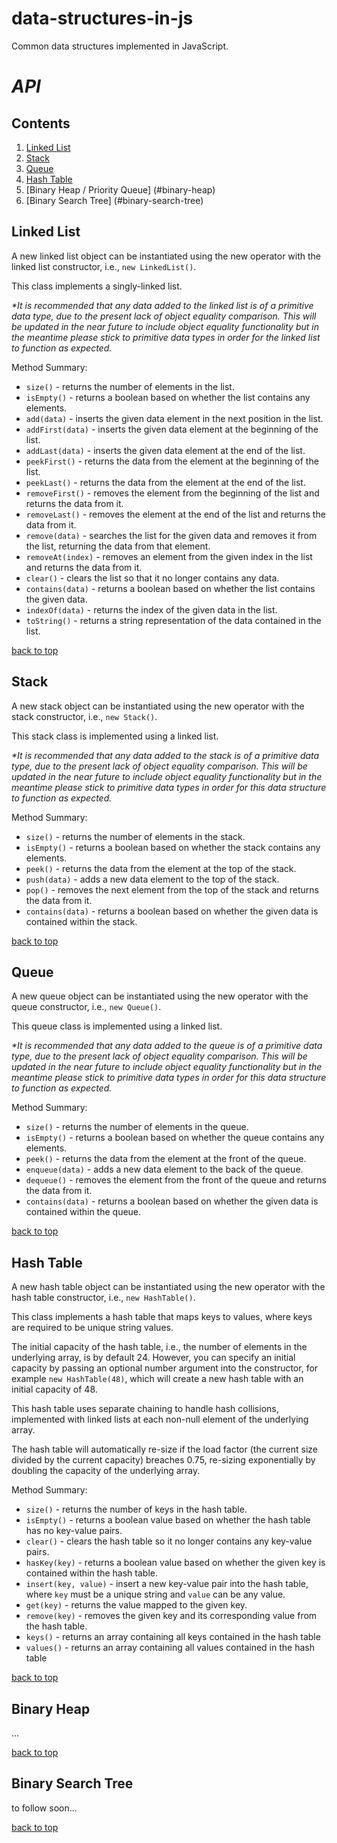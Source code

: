 # data-structures-in-js
Common data structures implemented in JavaScript.

# _API_

## Contents
1. [Linked List](#linked-list)
2. [Stack](#stack)
3. [Queue](#queue)
4. [Hash Table](#hash-table)
5. [Binary Heap / Priority Queue] (#binary-heap)
6. [Binary Search Tree] (#binary-search-tree)


## Linked List
A new linked list object can be instantiated using the new operator with the linked list constructor, i.e., `new LinkedList()`.

This class implements a singly-linked list.

_*It is recommended that any data added to the linked list is of a primitive data type, due to the present lack of object equality comparison. This will be updated in the near future to include object equality functionality but in the meantime please stick to primitive data types in order for the linked list to function as expected._

Method Summary:

* `size()` - returns the number of elements in the list.
* `isEmpty()` - returns a boolean based on whether the list contains any elements.
* `add(data)` - inserts the given data element in the next position in the list.
* `addFirst(data)` - inserts the given data element at the beginning of the list.
* `addLast(data)` - inserts the given data element at the end of the list.
* `peekFirst()` - returns the data from the element at the beginning of the list.
* `peekLast()` - returns the data from the element at the end of the list.
* `removeFirst()` - removes the element from the beginning of the list and returns the data from it.
* `removeLast()` - removes the element at the end of the list and returns the data from it.
* `remove(data)` - searches the list for the given data and removes it from the list, returning the data from that element.
* `removeAt(index)` - removes an element from the given index in the list and returns the data from it.
* `clear()` - clears the list so that it no longer contains any data.
* `contains(data)` - returns a boolean based on whether the list contains the given data.
* `indexOf(data)` - returns the index of the given data in the list.
* `toString()` - returns a string representation of the data contained in the list.

[back to top](#contents)

## Stack
A new stack object can be instantiated using the new operator with the stack constructor, i.e., `new Stack()`.

This stack class is implemented using a linked list.

_*It is recommended that any data added to the stack is of a primitive data type, due to the present lack of object equality comparison. This will be updated in the near future to include object equality functionality but in the meantime please stick to primitive data types in order for this data structure to function as expected._

Method Summary:

* `size()` - returns the number of elements in the stack.
* `isEmpty()` - returns a boolean based on whether the stack contains any elements.
* `peek()` - returns the data from the element at the top of the stack.
* `push(data)` - adds a new data element to the top of the stack.
* `pop()` - removes the next element from the top of the stack and returns the data from it.
* `contains(data)` - returns a boolean based on whether the given data is contained within the stack.  

[back to top](#contents)

## Queue
A new queue object can be instantiated using the new operator with the queue constructor, i.e., `new Queue()`.

This queue class is implemented using a linked list.

_*It is recommended that any data added to the queue is of a primitive data type, due to the present lack of object equality comparison. This will be updated in the near future to include object equality functionality but in the meantime please stick to primitive data types in order for this data structure to function as expected._

Method Summary:

* `size()` - returns the number of elements in the queue.
* `isEmpty()` - returns a boolean based on whether the queue contains any elements.
* `peek()` - returns the data from the element at the front of the queue.
* `enqueue(data)` - adds a new data element to the back of the queue.
* `dequeue()` - removes the element from the front of the queue and returns the data from it.
* `contains(data)` - returns a boolean based on whether the given data is contained within the queue. 

[back to top](#contents)

## Hash Table
A new hash table object can be instantiated using the new operator with the hash table constructor, i.e., `new HashTable()`.

This class implements a hash table that maps keys to values, where keys are required to be unique string values.

The initial capacity of the hash table, i.e., the number of elements in the underlying array, is by default 24. However, you can specify an initial capacity by passing an optional number argument into the constructor, for example `new HashTable(48)`, which will create a new hash table with an initial capacity of 48.

This hash table uses separate chaining to handle hash collisions, implemented with linked lists at each non-null element of the underlying array.

The hash table will automatically re-size if the load factor (the current size divided by the current capacity) breaches 0.75, re-sizing exponentially by doubling the capacity of the underlying array.

Method Summary:

* `size()` - returns the number of keys in the hash table.
* `isEmpty()` - returns a boolean value based on whether the hash table has no key-value pairs.
* `clear()` - clears the hash table so it no longer contains any key-value pairs.
* `hasKey(key)` - returns a boolean value based on whether the given key is contained within the hash table.
* `insert(key, value)` - insert a new key-value pair into the hash table, where `key` must be a unique string and `value` can be any value.
* `get(key)` - returns the value mapped to the given key.
* `remove(key)` - removes the given key and its corresponding value from the hash table.
* `keys()` - returns an array containing all keys contained in the hash table
* `values()` - returns an array containing all values contained in the hash table

[back to top](#contents)

## Binary Heap

...

[back to top](#contents)

## Binary Search Tree

to follow soon...

[back to top](#contents)
